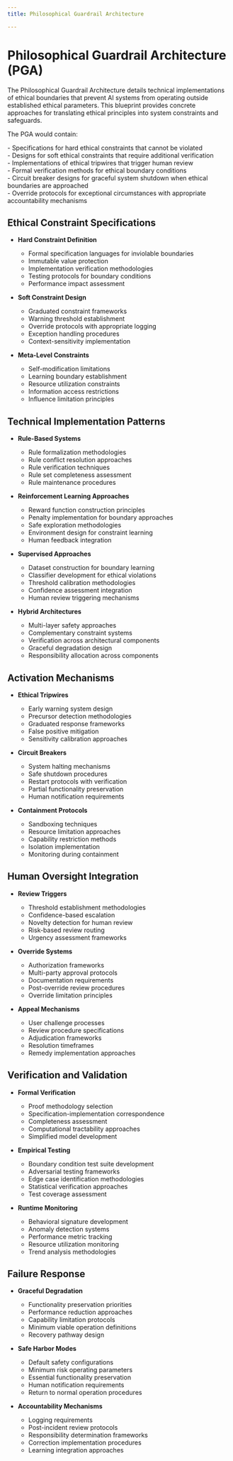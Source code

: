 ```yaml
---
title: Philosophical Guardrail Architecture

---
```


# Philosophical Guardrail Architecture (PGA)

The Philosophical Guardrail Architecture details technical implementations of ethical boundaries that prevent AI systems from operating outside established ethical parameters. This blueprint provides concrete approaches for translating ethical principles into system constraints and safeguards.

The PGA would contain:

\- Specifications for hard ethical constraints that cannot be violated  
\- Designs for soft ethical constraints that require additional verification  
\- Implementations of ethical tripwires that trigger human review  
\- Formal verification methods for ethical boundary conditions  
\- Circuit breaker designs for graceful system shutdown when ethical boundaries are approached  
\- Override protocols for exceptional circumstances with appropriate accountability mechanisms

## Ethical Constraint Specifications

- **Hard Constraint Definition**
  - Formal specification languages for inviolable boundaries
  - Immutable value protection
  - Implementation verification methodologies
  - Testing protocols for boundary conditions
  - Performance impact assessment

- **Soft Constraint Design**
  - Graduated constraint frameworks
  - Warning threshold establishment
  - Override protocols with appropriate logging
  - Exception handling procedures
  - Context-sensitivity implementation

- **Meta-Level Constraints**
  - Self-modification limitations
  - Learning boundary establishment
  - Resource utilization constraints
  - Information access restrictions
  - Influence limitation principles

## Technical Implementation Patterns

- **Rule-Based Systems**
  - Rule formalization methodologies
  - Rule conflict resolution approaches
  - Rule verification techniques
  - Rule set completeness assessment
  - Rule maintenance procedures

- **Reinforcement Learning Approaches**
  - Reward function construction principles
  - Penalty implementation for boundary approaches
  - Safe exploration methodologies
  - Environment design for constraint learning
  - Human feedback integration

- **Supervised Approaches**
  - Dataset construction for boundary learning
  - Classifier development for ethical violations
  - Threshold calibration methodologies
  - Confidence assessment integration
  - Human review triggering mechanisms

- **Hybrid Architectures**
  - Multi-layer safety approaches
  - Complementary constraint systems
  - Verification across architectural components
  - Graceful degradation design
  - Responsibility allocation across components

## Activation Mechanisms

- **Ethical Tripwires**
  - Early warning system design
  - Precursor detection methodologies
  - Graduated response frameworks
  - False positive mitigation
  - Sensitivity calibration approaches

- **Circuit Breakers**
  - System halting mechanisms
  - Safe shutdown procedures
  - Restart protocols with verification
  - Partial functionality preservation
  - Human notification requirements

- **Containment Protocols**
  - Sandboxing techniques
  - Resource limitation approaches
  - Capability restriction methods
  - Isolation implementation
  - Monitoring during containment

## Human Oversight Integration

- **Review Triggers**
  - Threshold establishment methodologies
  - Confidence-based escalation
  - Novelty detection for human review
  - Risk-based review routing
  - Urgency assessment frameworks

- **Override Systems**
  - Authorization frameworks
  - Multi-party approval protocols
  - Documentation requirements
  - Post-override review procedures
  - Override limitation principles

- **Appeal Mechanisms**
  - User challenge processes
  - Review procedure specifications
  - Adjudication frameworks
  - Resolution timeframes
  - Remedy implementation approaches

## Verification and Validation

- **Formal Verification**
  - Proof methodology selection
  - Specification-implementation correspondence
  - Completeness assessment
  - Computational tractability approaches
  - Simplified model development

- **Empirical Testing**
  - Boundary condition test suite development
  - Adversarial testing frameworks
  - Edge case identification methodologies
  - Statistical verification approaches
  - Test coverage assessment

- **Runtime Monitoring**
  - Behavioral signature development
  - Anomaly detection systems
  - Performance metric tracking
  - Resource utilization monitoring
  - Trend analysis methodologies

## Failure Response

- **Graceful Degradation**
  - Functionality preservation priorities
  - Performance reduction approaches
  - Capability limitation protocols
  - Minimum viable operation definitions
  - Recovery pathway design

- **Safe Harbor Modes**
  - Default safety configurations
  - Minimum risk operating parameters
  - Essential functionality preservation
  - Human notification requirements
  - Return to normal operation procedures

- **Accountability Mechanisms**
  - Logging requirements
  - Post-incident review protocols
  - Responsibility determination frameworks
  - Correction implementation procedures
  - Learning integration approaches